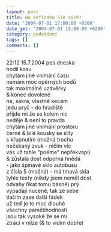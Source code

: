 ```yaml
---
layout: post
title: Wo befinden Sie sich?
date: '2004-07-01 17:00:00 +0200'
date_gmt: '2004-07-01 15:00:00 +0200'
category: podvědomí
tags: []
comments: []
---
```


<p>22:12 15.7.2004 pes dneska<br>hodil kosu <br>chytám jiné vnímání času <br>nemám moc opěrných bodů <br>tak maximálně uzávěrky <br>&amp; konec dovolené    <br>ne, sakra, vlastně kecám<br>jedu pryč - do hradiště<br>přijde mi že se kolem nic<br>neděje &amp; není to pravda  <br>chytám jiné vnímání prostoru<br>černé &amp; bílé kousky se slily <br>s křupnutím (možná trochu  <br>nečekaný zvuk - ničím víc <br>vás už tahle "poéme" nepřekvapí) <br>&amp; zůstala dost odporná hnědá <br>- jako špinavé sklo autobusu<br>z čísla 5 (možná) - má tmavá skla<br>tyhle texty (nikdy jsem neměl dost <br>odvahy říkat tomu básně) prý   <br>vypadají nuceně, tak ze sebe  <br>tlačím zase další řádek <br>už teď je to moc dlouhé <br>všechny pamětihodnosti <br>jsou tak vysoké že se mi<br>ztrácí v mlze (&amp; to vidím dobře)</p>

